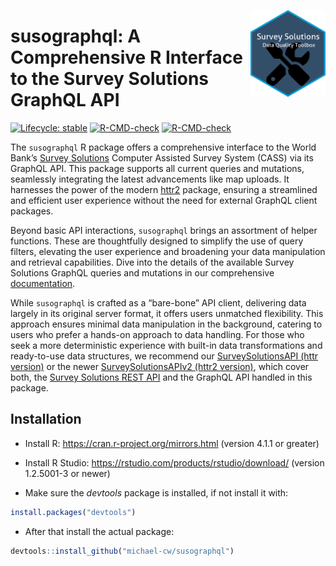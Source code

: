 
<!-- README.md is generated from README.Rmd. Please edit that file -->

<a href='https://docs.mysurvey.solutions/'><img src="man/figures/susotools.png" align="right" height="139" style="float:right; height:139px;"/></a>

# susographql: A Comprehensive R Interface to the Survey Solutions GraphQL API

<!-- badges: start -->

[![Lifecycle:
stable](https://img.shields.io/badge/lifecycle-stable-green.svg)](https://lifecycle.r-lib.org/articles/stages.html#stable)
[![R-CMD-check](https://github.com/michael-cw/susographql/workflows/R-CMD-check/badge.svg)](https://github.com/michael-cw/susographql/actions)
[![R-CMD-check](https://github.com/michael-cw/susographql/actions/workflows/R-CMD-check.yaml/badge.svg)](https://github.com/michael-cw/susographql/actions/workflows/R-CMD-check.yaml)
<!-- badges: end -->

<div data-align="justify">

The `susographql` R package offers a comprehensive interface to the
World Bank’s [Survey Solutions](https://mysurvey.solutions/en/) Computer
Assisted Survey System (CASS) via its GraphQL API. This package supports
all current queries and mutations, seamlessly integrating the latest
advancements like map uploads. It harnesses the power of the modern
[httr2](https://httr2.r-lib.org/index.html) package, ensuring a
streamlined and efficient user experience without the need for external
GraphQL client packages.

Beyond basic API interactions, `susographql` brings an assortment of
helper functions. These are thoughtfully designed to simplify the use of
query filters, elevating the user experience and broadening your data
manipulation and retrieval capabilities. Dive into the details of the
available Survey Solutions GraphQL queries and mutations in our
comprehensive [documentation](https://demo.mysurvey.solutions/graphql/).

While `susographql` is crafted as a “bare-bone” API client, delivering
data largely in its original server format, it offers users unmatched
flexibility. This approach ensures minimal data manipulation in the
background, catering to users who prefer a hands-on approach to data
handling. For those who seek a more deterministic experience with
built-in data transformations and ready-to-use data structures, we
recommend our [SurveySolutionsAPI (httr
version)](https://github.com/michael-cw/SurveySolutionsAPI) or the newer
[SurveySolutionsAPIv2 (httr2
version)](https://github.com/michael-cw/SurveySolutionsAPIv2), which
cover both, the [Survey Solutions REST
API](https://demo.mysurvey.solutions/apidocs/index.html#) and the
GraphQL API handled in this package.

## Installation

  - Install R: <https://cran.r-project.org/mirrors.html> (version 4.1.1
    or greater)

  - Install R Studio: <https://rstudio.com/products/rstudio/download/>
    (version 1.2.5001-3 or newer)

  - Make sure the *devtools* package is installed, if not install it
    with:

<!-- end list -->

``` r
install.packages("devtools")
```

  - After that install the actual package:

<!-- end list -->

``` r
devtools::install_github("michael-cw/susographql")
```

</div>
